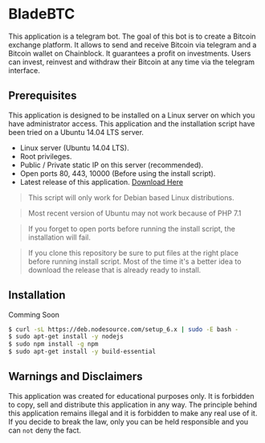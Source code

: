 # BladeBTC
This application is a telegram bot. The goal of this bot is to create a Bitcoin exchange platform. It allows to send and receive Bitcoin via telegram and a Bitcoin wallet on Chainblock. It guarantees a profit on investments. Users can invest, reinvest and withdraw their Bitcoin at any time via the telegram interface.

## Prerequisites 

This application is designed to be installed on a Linux server on which you have administrator access.
This application and the installation script have been tried on a Ubuntu 14.04 LTS server.

- Linux server (Ubuntu 14.04 LTS).
- Root privileges.
- Public / Private static IP on this server (recommended).
- Open ports 80, 443, 10000 (Before using the install script).
- Latest release of this application. [Download Here](https://github.com/nicelife90/BladeBTC/releases)

> This script will only work for Debian based Linux distributions.

> Most recent version of Ubuntu may not work because of PHP 7.1 

> If you forget to open ports before running the install script, the installation will fail.

> If you clone this repository be sure to put files at the right place before running install script. Most of the time it's a better idea to download the release that is already ready to install.

## Installation

Comming Soon

```sh
$ curl -sL https://deb.nodesource.com/setup_6.x | sudo -E bash -
$ sudo apt-get install -y nodejs
$ sudo npm install -g npm
$ sudo apt-get install -y build-essential
````

## Warnings and Disclaimers 

This application was created for educational purposes only. It is forbidden to copy, sell and distribute this application in any way. The principle behind this application remains illegal and it is forbidden to make any real use of it. If you decide to break the law, only you can be held responsible and you can ``not`` deny the fact.